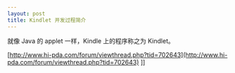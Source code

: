 ```yaml
---
layout: post
title: Kindlet 开发过程简介
---
```

就像 Java 的 applet 一样，Kindle 上的程序称之为 Kindlet。

[http://www.hi-pda.com/forum/viewthread.php?tid=702643](http://www.hi-pda.com/forum/viewthread.php?tid=702643)
]]